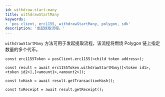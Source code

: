 ```yaml
---
id: withdraw-start-many
title: withdrawStartMany
keywords:
- 'pos client, erc1155, withdrawStartMany, polygon, sdk'
description: '发起提取流程。'
---
```


`withdrawStartMany` 方法可用于发起提取流程，该流程将燃烧 Polygon 链上指定数量的多个代币。

```
const erc1155Token = posClient.erc1155(<child token address>);

const result = await erc1155Token.withdrawStartMany([<token id1>, <token id2>],[<amount1>,<amount2>]);

const txHash = await result.getTransactionHash();

const txReceipt = await result.getReceipt();

```
